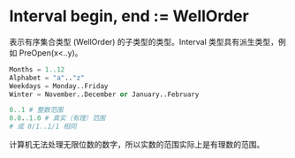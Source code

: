 # Interval begin, end := WellOrder

表示有序集合类型 (WellOrder) 的子类型的类型。Interval 类型具有派生类型，例如 PreOpen(x<..y)。

```python
Months = 1..12
Alphabet = "a".."z"
Weekdays = Monday..Friday
Winter = November..December or January..February
```

```python
0..1 # 整数范围
0.0..1.0 # 真实（有理）范围
# 或 0/1..1/1 相同
```

计算机无法处理无限位数的数字，所以实数的范围实际上是有理数的范围。